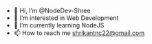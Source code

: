 - 👋 Hi, I’m @NodeDev-Shree
- 👀 I’m interested in Web Development 
- 🌱 I’m currently learning NodeJS
- 📫 How to reach me shrikantnc22@gmail.com

<!---
NodeDev-Shree/NodeDev-Shree is a ✨ special ✨ repository because its `README.md` (this file) appears on your GitHub profile.
You can click the Preview link to take a look at your changes.
--->
